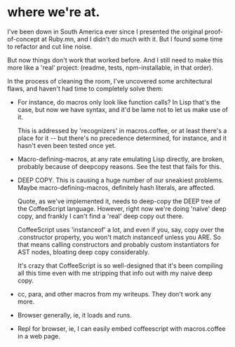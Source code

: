 where we're at.
===============

I've been down in South America ever since I presented the 
original proof-of-concept at Ruby.mn, and I didn't do much
with it. But I found some time to refactor and cut line noise.

But now things don't work that worked before. And I still 
need to make this more like a 'real' project: 
(readme, tests, npm-installable, in that order).

In the process of cleaning the room, I've uncovered some 
architectural flaws, and haven't had time to completely solve
them:

- For instance, do macros only look like function calls? In 
  Lisp that's the case, but now we have syntax, and it'd be
  lame not to let us make use of it. 

  This is addressed by 'recognizers' in macros.coffee, 
  or at least there's a place for it -- but there's no
  precedence determined, for instance, and it hasn't even
  been tested once yet.

- Macro-defining-macros, at any rate emulating Lisp directly,
  are broken, probably because of deepcopy reasons. See
  the test that fails for this.

- DEEP COPY. This is causing a huge number of our sneakiest 
  problems. Maybe macro-defining-macros, definitely hash literals,
  are affected.

  Quote, as we've implemented it, needs to deep-copy
  the DEEP tree of the CoffeeScript language. However, right now
  we're doing 'naive' deep copy, and frankly I can't find 
  a 'real' deep copy out there.

  CoffeeScript uses 'instanceof' a lot, and even if you, say, 
  copy over the .constructor property, you won't match instanceof
  unless you ARE. So that means calling constructors and probably
  custom instantiators for AST nodes, bloating deep copy considerably.

  It's crazy that CoffeeScript is so well-designed that it's
  been compiling all this time even with me stripping that info out
  with my naive deep copy.

- cc, para, and other macros from my writeups. They don't work any more.

- Browser generally, ie, it loads and runs.

- Repl for browser, ie, I can easily embed coffeescript with
  macros.coffee in a web page.